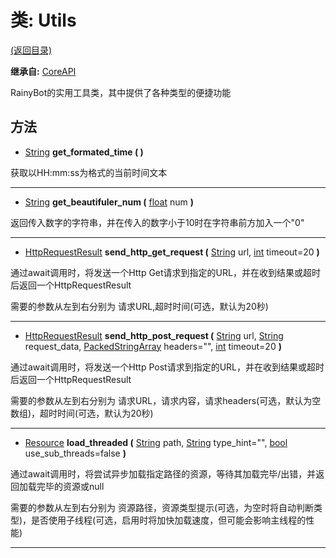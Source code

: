 # 类: Utils  
[(返回目录)](README.md)  
  
**继承自:** [CoreAPI](CoreAPI.md)  
  
RainyBot的实用工具类，其中提供了各种类型的便捷功能  
  
## 方法 
  
- [String](https://docs.godotengine.org/en/latest/classes/class_string.html) **get_formated_time ( )**  
  
获取以HH:mm:ss为格式的当前时间文本  
  
---  
  
- [String](https://docs.godotengine.org/en/latest/classes/class_string.html) **get_beautifuler_num (** [float](https://docs.godotengine.org/en/latest/classes/class_float.html) num **)**  
  
返回传入数字的字符串，并在传入的数字小于10时在字符串前方加入一个"0"  
  
---  
  
- [HttpRequestResult](HttpRequestResult.md) **send_http_get_request (** [String](https://docs.godotengine.org/en/latest/classes/class_string.html) url, [int](https://docs.godotengine.org/en/latest/classes/class_int.html) timeout=20 **)**  
  
通过await调用时，将发送一个Http Get请求到指定的URL，并在收到结果或超时后返回一个HttpRequestResult   
  
需要的参数从左到右分别为 请求URL,超时时间(可选，默认为20秒)  
  
---  
  
- [HttpRequestResult](HttpRequestResult.md) **send_http_post_request (** [String](https://docs.godotengine.org/en/latest/classes/class_string.html) url, [String](https://docs.godotengine.org/en/latest/classes/class_string.html) request_data, [PackedStringArray](https://docs.godotengine.org/en/latest/classes/class_packedstringarray.html) headers="", [int](https://docs.godotengine.org/en/latest/classes/class_int.html) timeout=20 **)**  
  
通过await调用时，将发送一个Http Post请求到指定的URL，并在收到结果或超时后返回一个HttpRequestResult   
  
需要的参数从左到右分别为 请求URL，请求内容，请求headers(可选，默认为空数组)，超时时间(可选，默认为20秒)  
  
---  
  
- [Resource](https://docs.godotengine.org/en/latest/classes/class_resource.html) **load_threaded (** [String](https://docs.godotengine.org/en/latest/classes/class_string.html) path, [String](https://docs.godotengine.org/en/latest/classes/class_string.html) type_hint="", [bool](https://docs.godotengine.org/en/latest/classes/class_bool.html) use_sub_threads=false **)**  
  
通过await调用时，将尝试异步加载指定路径的资源，等待其加载完毕/出错，并返回加载完毕的资源或null   
  
需要的参数从左到右分别为 资源路径，资源类型提示(可选，为空时将自动判断类型)，是否使用子线程(可选，启用时将加快加载速度，但可能会影响主线程的性能)  
  
---  
  

